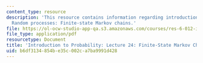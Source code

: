 ```yaml
---
content_type: resource
description: 'This resource contains information regarding introduction to probability:
  Random processes: Finite-state Markov chains.'
file: https://ol-ocw-studio-app-qa.s3.amazonaws.com/courses/res-6-012-introduction-to-probability-spring-2018/b6df3134854be35c002ca7ba9991d428_MITRES_6_012S18_L24AS.pdf
file_type: application/pdf
resourcetype: Document
title: 'Introduction to Probability: Lecture 24: Finite-State Markov Chains'
uid: b6df3134-854b-e35c-002c-a7ba9991d428
---
```

